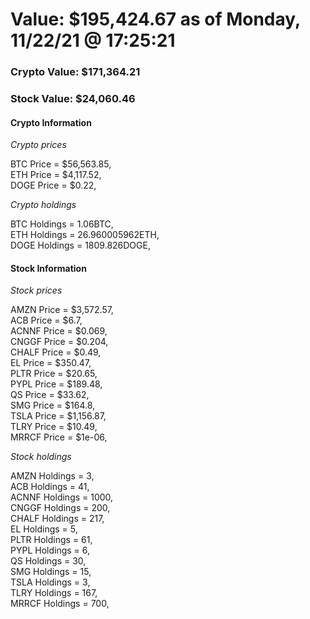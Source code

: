 # Value: $195,424.67 as of Monday, 11/22/21 @ 17:25:21 

### Crypto Value: $171,364.21

### Stock Value: $24,060.46

#### Crypto Information 
*Crypto prices* 

BTC Price = $56,563.85,  
ETH Price = $4,117.52,  
DOGE Price = $0.22,  


*Crypto holdings* 

BTC Holdings = 1.06BTC,  
ETH Holdings = 26.960005962ETH,  
DOGE Holdings = 1809.826DOGE,  


#### Stock Information 

*Stock prices* 

AMZN Price = $3,572.57,  
ACB Price = $6.7,  
ACNNF Price = $0.069,  
CNGGF Price = $0.204,  
CHALF Price = $0.49,  
EL Price = $350.47,  
PLTR Price = $20.65,  
PYPL Price = $189.48,  
QS Price = $33.62,  
SMG Price = $164.8,  
TSLA Price = $1,156.87,  
TLRY Price = $10.49,  
MRRCF Price = $1e-06,  


*Stock holdings* 

AMZN Holdings = 3,  
ACB Holdings = 41,  
ACNNF Holdings = 1000,  
CNGGF Holdings = 200,  
CHALF Holdings = 217,  
EL Holdings = 5,  
PLTR Holdings = 61,  
PYPL Holdings = 6,  
QS Holdings = 30,  
SMG Holdings = 15,  
TSLA Holdings = 3,  
TLRY Holdings = 167,  
MRRCF Holdings = 700,  


